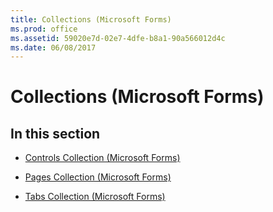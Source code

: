 ```yaml
---
title: Collections (Microsoft Forms)
ms.prod: office
ms.assetid: 59020e7d-02e7-4dfe-b8a1-90a566012d4c
ms.date: 06/08/2017
---
```



# Collections (Microsoft Forms)

## In this section


- [Controls Collection (Microsoft Forms)](controls-collection-microsoft-forms.md)
    
- [Pages Collection (Microsoft Forms)](pages-collection-microsoft-forms.md)
    
- [Tabs Collection (Microsoft Forms)](tabs-collection-microsoft-forms.md)
    

